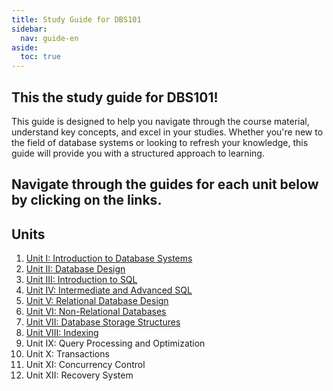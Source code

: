 ```yaml
---
title: Study Guide for DBS101
sidebar:
  nav: guide-en
aside:
  toc: true
---
```


## This the study guide for DBS101! 

This guide is designed to help you navigate through the course material, understand key concepts, and excel in your studies. Whether you're new to the field of database systems or looking to refresh your knowledge, this guide will provide you with a structured approach to learning.

## Navigate through the guides for each unit below by clicking on the links.


## Units

1. [Unit I: Introduction to Database Systems](https://palden518.github.io/DBS101.github.io/2024/02/01/unit1.html)
2. [Unit II: Database Design](https://palden518.github.io/DBS101.github.io/2024/02/20/unit2.html)
3. [Unit III: Introduction to SQL](https://palden518.github.io/DBS101.github.io/2024/03/02/unit3.html)
4. [Unit IV: Intermediate and Advanced SQL](https://palden518.github.io/DBS101.github.io/2024/03/02/unit4.html)
5. [Unit V: Relational Database Design](https://palden518.github.io/DBS101.github.io/2024/03/02/unit5.html)
6. [Unit VI: Non-Relational Databases](https://palden518.github.io/DBS101.github.io/2024/03/02/unit6.html)
7. [Unit VII: Database Storage Structures](https://palden518.github.io/DBS101.github.io/2024/03/02/unit7.html)
8. [Unit VIII: Indexing](https://palden518.github.io/DBS101.github.io/2024/04/28/unit8.html)
9. Unit IX: Query Processing and Optimization
10. Unit X: Transactions
11. Unit XI: Concurrency Control
12. Unit XII: Recovery System
